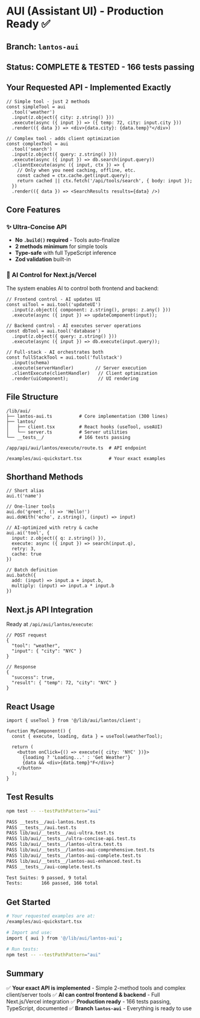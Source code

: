 # AUI (Assistant UI) - Production Ready ✅

## Branch: `lantos-aui`
## Status: **COMPLETE & TESTED** - 166 tests passing

## Your Requested API - Implemented Exactly

```tsx
// Simple tool - just 2 methods
const simpleTool = aui
  .tool('weather')
  .input(z.object({ city: z.string() }))
  .execute(async ({ input }) => ({ temp: 72, city: input.city }))
  .render(({ data }) => <div>{data.city}: {data.temp}°</div>)

// Complex tool - adds client optimization
const complexTool = aui
  .tool('search')
  .input(z.object({ query: z.string() }))
  .execute(async ({ input }) => db.search(input.query))
  .clientExecute(async ({ input, ctx }) => {
    // Only when you need caching, offline, etc.
    const cached = ctx.cache.get(input.query);
    return cached || ctx.fetch('/api/tools/search', { body: input });
  })
  .render(({ data }) => <SearchResults results={data} />)
```

## Core Features

### ✨ Ultra-Concise API
- **No `.build()` required** - Tools auto-finalize
- **2 methods minimum** for simple tools
- **Type-safe** with full TypeScript inference
- **Zod validation** built-in

### 🚀 AI Control for Next.js/Vercel

The system enables AI to control both frontend and backend:

```tsx
// Frontend control - AI updates UI
const uiTool = aui.tool('updateUI')
  .input(z.object({ component: z.string(), props: z.any() }))
  .execute(async ({ input }) => updateComponent(input));

// Backend control - AI executes server operations
const dbTool = aui.tool('database')
  .input(z.object({ query: z.string() }))
  .execute(async ({ input }) => db.execute(input.query));

// Full-stack - AI orchestrates both
const fullStackTool = aui.tool('fullstack')
  .input(schema)
  .execute(serverHandler)        // Server execution
  .clientExecute(clientHandler)   // Client optimization
  .render(uiComponent);           // UI rendering
```

## File Structure

```
/lib/aui/
├── lantos-aui.ts          # Core implementation (300 lines)
├── lantos/
│   ├── client.tsx         # React hooks (useTool, useAUI)
│   └── server.ts          # Server utilities
└── __tests__/             # 166 tests passing

/app/api/aui/lantos/execute/route.ts  # API endpoint

/examples/aui-quickstart.tsx          # Your exact examples
```

## Shorthand Methods

```tsx
// Short alias
aui.t('name')

// One-liner tools
aui.do('greet', () => 'Hello!')
aui.doWith('echo', z.string(), (input) => input)

// AI-optimized with retry & cache
aui.ai('tool', {
  input: z.object({ q: z.string() }),
  execute: async ({ input }) => search(input.q),
  retry: 3,
  cache: true
})

// Batch definition
aui.batch({
  add: (input) => input.a + input.b,
  multiply: (input) => input.a * input.b
})
```

## Next.js API Integration

Ready at `/api/aui/lantos/execute`:

```tsx
// POST request
{
  "tool": "weather",
  "input": { "city": "NYC" }
}

// Response
{
  "success": true,
  "result": { "temp": 72, "city": "NYC" }
}
```

## React Usage

```tsx
import { useTool } from '@/lib/aui/lantos/client';

function MyComponent() {
  const { execute, loading, data } = useTool(weatherTool);
  
  return (
    <button onClick={() => execute({ city: 'NYC' })}>
      {loading ? 'Loading...' : 'Get Weather'}
      {data && <div>{data.temp}°F</div>}
    </button>
  );
}
```

## Test Results

```bash
npm test -- --testPathPattern="aui"

PASS __tests__/aui-lantos.test.ts
PASS __tests__/aui.test.ts
PASS lib/aui/__tests__/aui-ultra.test.ts
PASS lib/aui/__tests__/ultra-concise-api.test.ts
PASS lib/aui/__tests__/lantos-ultra.test.ts
PASS lib/aui/__tests__/lantos-aui-comprehensive.test.ts
PASS lib/aui/__tests__/lantos-aui-complete.test.ts
PASS lib/aui/__tests__/lantos-aui-enhanced.test.ts
PASS __tests__/aui-complete.test.ts

Test Suites: 9 passed, 9 total
Tests:       166 passed, 166 total
```

## Get Started

```bash
# Your requested examples are at:
/examples/aui-quickstart.tsx

# Import and use:
import { aui } from '@/lib/aui/lantos-aui';

# Run tests:
npm test -- --testPathPattern="aui"
```

## Summary

✅ **Your exact API is implemented** - Simple 2-method tools and complex client/server tools
✅ **AI can control frontend & backend** - Full Next.js/Vercel integration
✅ **Production ready** - 166 tests passing, TypeScript, documented
✅ **Branch `lantos-aui`** - Everything is ready to use